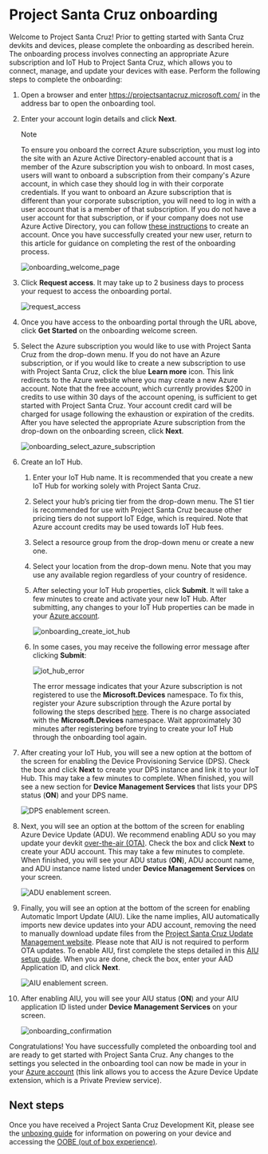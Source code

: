 <!---
title: Project Santa Cruz onboarding                     # the article title to show on the browser tab
description: Walks a user through the onboarding process for Project Santa Cruz Private Preview (July 2020). 
author: elqu20      # the author's GitHub ID - will be auto-populated if set in settings.json
ms.author: v-elqu     # the author's Microsoft alias (if applicable) - will be auto-populated if set in settings.json
ms.date: {@date}           # the date - will be auto-populated when template is first applied
ms.topic: reference  # the type of article
--->
# Project Santa Cruz onboarding

Welcome to Project Santa Cruz! Prior to getting started with Santa Cruz devkits and devices, please complete the onboarding as described herein. The onboarding process involves connecting an appropriate Azure subscription and IoT Hub to Project Santa Cruz, which allows you to connect, manage, and update your devices with ease. Perform the following steps to complete the onboarding:

1. Open a browser and enter https://projectsantacruz.microsoft.com/ in the address bar to open the onboarding tool.  

1. Enter your account login details and click **Next**.

    > [!NOTE]
    >To ensure you onboard the correct Azure subscription, you must log into the site with an Azure Active Directory-enabled account that is a member of the Azure subscription you wish to onboard. In most cases, users will want to onboard a subscription from their company's Azure account, in which case they should log in with their corporate credentials. If you want to onboard an Azure subscription that is different than your corporate subscription, you will need to log in with a user account that is a member of that subscription. If you do not have a user account for that subscription, or if your company does not use Azure Active Directory, you can follow [these instructions](https://github.com/microsoft/Project-Santa-Cruz-Preview/blob/main/user-guides/getting_started/msa_account_onboarding_access.md) to create an account. Once you have successfully created your new user, return to this article for guidance on completing the rest of the onboarding process.

    ![onboarding_welcome_page](./getting_started_images/onboarding_welcome_page.png)

1. Click **Request access**. It may take up to 2 business days to process your request to access the onboarding portal.

    ![request_access](./getting_started_images/oobe_request_access.png)

1. Once you have access to the onboarding portal through the URL above, click **Get Started** on the onboarding welcome screen.

1. Select the Azure subscription you would like to use with Project Santa Cruz from the drop-down menu. If you do not have an Azure subscription, or if you would like to create a new subscription to use with Project Santa Cruz, click the blue **Learn more** icon. This link redirects to the Azure website where you may create a new Azure account. Note that the free account, which currently provides $200 in credits to use within 30 days of the account opening, is sufficient to get started with Project Santa Cruz. Your account credit card will be charged for usage following the exhaustion or expiration of the credits. After you have selected the appropriate Azure subscription from the drop-down on the onboarding screen, click **Next**.

    ![onboarding_select_azure_subscription](./getting_started_images/onboarding_select_azure_subscription.png)

1. Create an IoT Hub.  

    1. Enter your IoT Hub name. It is recommended that you create a new IoT Hub for working solely with Project Santa Cruz.  

    1. Select your hub’s pricing tier from the drop-down menu. The S1 tier is recommended for use with Project Santa Cruz because other pricing tiers do not support IoT Edge, which is required. Note that Azure account credits may be used towards IoT Hub fees.

    1. Select a resource group from the drop-down menu or create a new one.  

    1. Select your location from the drop-down menu. Note that you may use any available region regardless of your country of residence.  

    1. After selecting your IoT Hub properties, click **Submit**. It will take a few minutes to create and activate your new IoT Hub. After submitting, any changes to your IoT Hub properties can be made in your [Azure account](https://ms.portal.azure.com/?feature.canmodifystamps=true&Microsoft_Azure_Iothub=aduprod#home).

        ![onboarding_create_iot_hub](./getting_started_images/onboarding_create_iot_hub.png)

    1. In some cases, you may receive the following error message after clicking **Submit**:

        ![iot_hub_error](./getting_started_images/onboarding_iot_hub_error.png)

        The error message indicates that your Azure subscription is not registered to use the **Microsoft.Devices** namespace. To fix this, register your Azure subscription through the Azure portal by following the steps described [here](https://docs.microsoft.com/en-us/azure/azure-resource-manager/templates/error-register-resource-provider). There is no charge associated with the **Microsoft.Devices** namespace. Wait approximately 30 minutes after registering before trying to create your IoT Hub through the onboarding tool again.

1. After creating your IoT Hub, you will see a new option at the bottom of the screen for enabling the Device Provisioning Service (DPS). Check the box and click **Next** to create your DPS instance and link it to your IoT Hub. This may take a few minutes to complete. When finished, you will see a new section for **Device Management Services** that lists your DPS status (**ON**) and your DPS name.

    ![DPS enablement screen.](./getting_started_images/onboarding_set_dps.png)  

1. Next, you will see an option at the bottom of the screen for enabling Azure Device Update (ADU). We recommend enabling ADU so you may update your devkit [over-the-air (OTA)](https://github.com/microsoft/Project-Santa-Cruz-Preview/blob/main/user-guides/updating/ota_update.md). Check the box and click **Next** to create your ADU account. This may take a few minutes to complete. When finished, you will see your ADU status (**ON**), ADU account name, and ADU instance name listed under **Device Management Services** on your screen.

    ![ADU enablement screen.](./getting_started_images/onboarding_set_adu.png)

1. Finally, you will see an option at the bottom of the screen for enabling Automatic Import Update (AIU). Like the name implies, AIU automatically imports new device updates into your ADU account, removing the need to manually download update files from the [Project Santa Cruz Update Management website](https://projectsantacruz.microsoft.com/Download). Please note that AIU is not required to perform OTA updates. To enable AIU, first complete the steps detailed in this [AIU setup guide](https://github.com/microsoft/Project-Santa-Cruz-Preview/blob/main/user-guides/updating/automatic_import_of_updates.md). When you are done, check the box, enter your AAD Application ID, and click **Next**.

    ![AIU enablement screen.](./getting_started_images/onboarding_set_aiu.png)

1. After enabling AIU, you will see your AIU status (**ON**) and your AIU application ID listed under **Device Management Services** on your screen.

    ![onboarding_confirmation](./getting_started_images/onboarding_confirmation.png)

Congratulations! You have successfully completed the onboarding tool and are ready to get started with Project Santa Cruz. Any changes to the settings you selected in the onboarding tool can now be made in your in your [Azure account](https://ms.portal.azure.com/?feature.canmodifystamps=true&Microsoft_Azure_Iothub=aduprod#home) (this link allows you to access the Azure Device Update extension, which is a Private Preview service).  

## Next steps

Once you have received a Project Santa Cruz Development Kit, please see the [unboxing guide](https://github.com/microsoft/Project-Santa-Cruz-Private-Preview/blob/main/user-guides/getting_started/devkit-unboxing-setup.md) for information on powering on your device and accessing the [OOBE (out of box experience)](https://github.com/microsoft/Project-Santa-Cruz-Private-Preview/blob/main/user-guides/getting_started/oobe.md).

